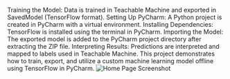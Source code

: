 Training the Model: Data is trained in Teachable Machine and exported in SavedModel (TensorFlow format).
Setting Up PyCharm: A Python project is created in PyCharm with a virtual environment.
Installing Dependencies: TensorFlow is installed using the terminal in PyCharm.
Importing the Model: The exported model is added to the PyCharm project directory after extracting the ZIP file.
Interpreting Results: Predictions are interpreted and mapped to labels used in Teachable Machine.
This project demonstrates how to train, export, and utilize a custom machine learning model offline using TensorFlow in PyCharm.
![Home Page Screenshot](Screenshots/Screenshot33.png)
